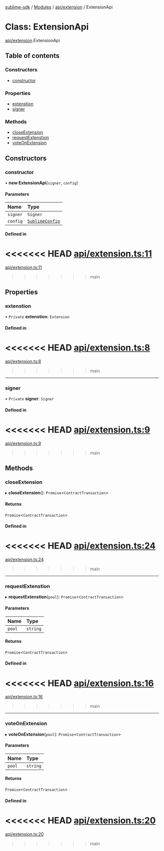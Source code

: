 [sublime-sdk](../README.md) / [Modules](../modules.md) / [api/extension](../modules/api_extension.md) / ExtensionApi

# Class: ExtensionApi

[api/extension](../modules/api_extension.md).ExtensionApi

## Table of contents

### Constructors

- [constructor](api_extension.ExtensionApi.md#constructor)

### Properties

- [extenstion](api_extension.ExtensionApi.md#extenstion)
- [signer](api_extension.ExtensionApi.md#signer)

### Methods

- [closeExtension](api_extension.ExtensionApi.md#closeextension)
- [requestExtenstion](api_extension.ExtensionApi.md#requestextenstion)
- [voteOnExtension](api_extension.ExtensionApi.md#voteonextension)

## Constructors

### constructor

• **new ExtensionApi**(`signer`, `config`)

#### Parameters

| Name | Type |
| :------ | :------ |
| `signer` | `Signer` |
| `config` | [`SublimeConfig`](../interfaces/types_sublimeConfig.SublimeConfig.md) |

#### Defined in

<<<<<<< HEAD
[api/extension.ts:11](https://github.com/sublime-finance/sublime-sdk/blob/e03df8a/src/api/extension.ts#L11)
=======
[api/extension.ts:11](https://github.com/sublime-finance/sublime-sdk/blob/7f1ca5d/src/api/extension.ts#L11)
>>>>>>> main

## Properties

### extenstion

• `Private` **extenstion**: `Extension`

#### Defined in

<<<<<<< HEAD
[api/extension.ts:8](https://github.com/sublime-finance/sublime-sdk/blob/e03df8a/src/api/extension.ts#L8)
=======
[api/extension.ts:8](https://github.com/sublime-finance/sublime-sdk/blob/7f1ca5d/src/api/extension.ts#L8)
>>>>>>> main

___

### signer

• `Private` **signer**: `Signer`

#### Defined in

<<<<<<< HEAD
[api/extension.ts:9](https://github.com/sublime-finance/sublime-sdk/blob/e03df8a/src/api/extension.ts#L9)
=======
[api/extension.ts:9](https://github.com/sublime-finance/sublime-sdk/blob/7f1ca5d/src/api/extension.ts#L9)
>>>>>>> main

## Methods

### closeExtension

▸ **closeExtension**(): `Promise`<`ContractTransaction`\>

#### Returns

`Promise`<`ContractTransaction`\>

#### Defined in

<<<<<<< HEAD
[api/extension.ts:24](https://github.com/sublime-finance/sublime-sdk/blob/e03df8a/src/api/extension.ts#L24)
=======
[api/extension.ts:24](https://github.com/sublime-finance/sublime-sdk/blob/7f1ca5d/src/api/extension.ts#L24)
>>>>>>> main

___

### requestExtenstion

▸ **requestExtenstion**(`pool`): `Promise`<`ContractTransaction`\>

#### Parameters

| Name | Type |
| :------ | :------ |
| `pool` | `string` |

#### Returns

`Promise`<`ContractTransaction`\>

#### Defined in

<<<<<<< HEAD
[api/extension.ts:16](https://github.com/sublime-finance/sublime-sdk/blob/e03df8a/src/api/extension.ts#L16)
=======
[api/extension.ts:16](https://github.com/sublime-finance/sublime-sdk/blob/7f1ca5d/src/api/extension.ts#L16)
>>>>>>> main

___

### voteOnExtension

▸ **voteOnExtension**(`pool`): `Promise`<`ContractTransaction`\>

#### Parameters

| Name | Type |
| :------ | :------ |
| `pool` | `string` |

#### Returns

`Promise`<`ContractTransaction`\>

#### Defined in

<<<<<<< HEAD
[api/extension.ts:20](https://github.com/sublime-finance/sublime-sdk/blob/e03df8a/src/api/extension.ts#L20)
=======
[api/extension.ts:20](https://github.com/sublime-finance/sublime-sdk/blob/7f1ca5d/src/api/extension.ts#L20)
>>>>>>> main
